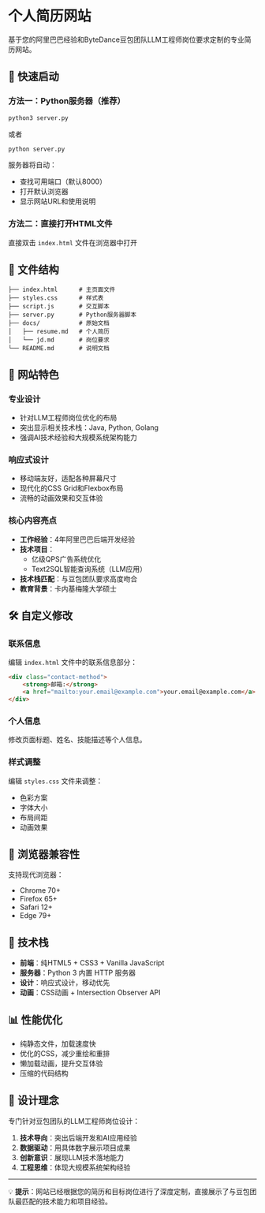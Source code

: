 # 个人简历网站

基于您的阿里巴巴经验和ByteDance豆包团队LLM工程师岗位要求定制的专业简历网站。

## 🚀 快速启动

### 方法一：Python服务器（推荐）
```bash
python3 server.py
```
或者
```bash
python server.py
```

服务器将自动：
- 查找可用端口（默认8000）
- 打开默认浏览器
- 显示网站URL和使用说明

### 方法二：直接打开HTML文件
直接双击 `index.html` 文件在浏览器中打开

## 📁 文件结构

```
├── index.html      # 主页面文件
├── styles.css      # 样式表
├── script.js       # 交互脚本
├── server.py       # Python服务器脚本
├── docs/           # 原始文档
│   ├── resume.md   # 个人简历
│   └── jd.md       # 岗位要求
└── README.md       # 说明文档
```

## 🎯 网站特色

### 专业设计
- 针对LLM工程师岗位优化的布局
- 突出显示相关技术栈：Java, Python, Golang
- 强调AI技术经验和大规模系统架构能力

### 响应式设计
- 移动端友好，适配各种屏幕尺寸
- 现代化的CSS Grid和Flexbox布局
- 流畅的动画效果和交互体验

### 核心内容亮点
- **工作经验**：4年阿里巴巴后端开发经验
- **技术项目**：
  - 亿级QPS广告系统优化
  - Text2SQL智能查询系统（LLM应用）
- **技术栈匹配**：与豆包团队要求高度吻合
- **教育背景**：卡内基梅隆大学硕士

## 🛠️ 自定义修改

### 联系信息
编辑 `index.html` 文件中的联系信息部分：
```html
<div class="contact-method">
    <strong>邮箱:</strong> 
    <a href="mailto:your.email@example.com">your.email@example.com</a>
</div>
```

### 个人信息
修改页面标题、姓名、技能描述等个人信息。

### 样式调整
编辑 `styles.css` 文件来调整：
- 色彩方案
- 字体大小
- 布局间距
- 动画效果

## 📱 浏览器兼容性

支持现代浏览器：
- Chrome 70+
- Firefox 65+
- Safari 12+
- Edge 79+

## 🔧 技术栈

- **前端**：纯HTML5 + CSS3 + Vanilla JavaScript
- **服务器**：Python 3 内置 HTTP 服务器
- **设计**：响应式设计，移动优先
- **动画**：CSS动画 + Intersection Observer API

## 📊 性能优化

- 纯静态文件，加载速度快
- 优化的CSS，减少重绘和重排
- 懒加载动画，提升交互体验
- 压缩的代码结构

## 🎨 设计理念

专门针对豆包团队的LLM工程师岗位设计：
1. **技术导向**：突出后端开发和AI应用经验
2. **数据驱动**：用具体数字展示项目成果
3. **创新意识**：展现LLM技术落地能力
4. **工程思维**：体现大规模系统架构经验

---

💡 **提示**：网站已经根据您的简历和目标岗位进行了深度定制，直接展示了与豆包团队最匹配的技术能力和项目经验。
